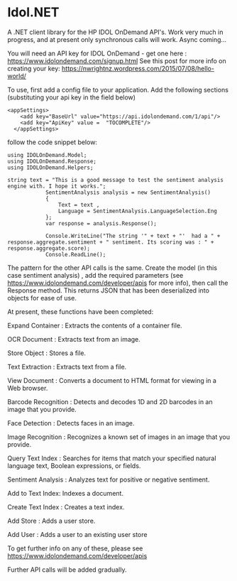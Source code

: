 # Idol.NET

A .NET client library for the HP IDOL OnDemand API's.
Work very much in progress, and at present only synchronous calls will work. Async coming...

You will need an API key for IDOL OnDemand - get one here : https://www.idolondemand.com/signup.html
See this post for more info on creating your key: https://nwrightnz.wordpress.com/2015/07/08/hello-world/

To use, first add a config file to your application. Add the following sections (substituting your api key in the field below)

```
<appSettings>
    <add key="BaseUrl" value="https://api.idolondemand.com/1/api"/>
    <add key="ApiKey" value =  "TOCOMPLETE"/>
  </appSettings>

```


follow the code snippet below:

```
using IDOLOnDemand.Model;
using IDOLOnDemand.Response;
using IDOLOnDemand.Helpers;

string text = "This is a good message to test the sentiment analysis engine with. I hope it works.";
            SentimentAnalysis analysis = new SentimentAnalysis()
            {
                Text = text ,
                Language = SentimentAnalysis.LanguageSelection.Eng
            };
            var response = analysis.Response();

            Console.WriteLine("The string '" + text + "'  had a " +  response.aggregate.sentiment + " sentiment. Its scoring was : " + response.aggregate.score);
            Console.ReadLine();
```

The pattern for the other API calls is the same.
Create the model (in this case sentiment analysis) , add the required parameters (see https://www.idolondemand.com/developer/apis for more info), then call the Response method.
This returns JSON that has been deserialized into objects for ease of use.

At present, these functions have been completed:

Expand Container : 	Extracts the contents of a container file.

OCR Document :	Extracts text from an image.

Store Object :	Stores a file.

Text Extraction :	Extracts text from a file.

View Document : 	Converts a document to HTML format for viewing in a Web browser.

Barcode Recognition : 	Detects and decodes 1D and 2D barcodes in an image that you provide.

Face Detection :	Detects faces in an image.

Image Recognition :	Recognizes a known set of images in an image that you provide.

Query Text Index :	Searches for items that match your specified natural language text, Boolean expressions, or fields.

Sentiment Analysis :	Analyzes text for positive or negative sentiment.

Add to Text Index: 	Indexes a document.

Create Text Index :	Creates a text index.

Add Store :	Adds a user store.

Add User :	Adds a user to an existing user store


To get further info on any of these, please see https://www.idolondemand.com/developer/apis

Further API calls will be added gradually.

